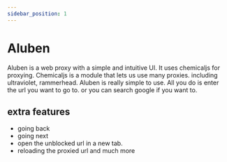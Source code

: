 ```yaml
---
sidebar_position: 1
---
```


# Aluben

Aluben is a web proxy with a simple and intuitive UI. It uses chemicaljs for proxying.
Chemicaljs is a module that lets us use many proxies. including ultraviolet, rammerhead.
Aluben is really simple to use. All you do is enter the url you want to go to. or you can search google if you want to.

## extra features

- going back
- going next
- open the unblocked url in a new tab.
- reloading the proxied url
  and much more
